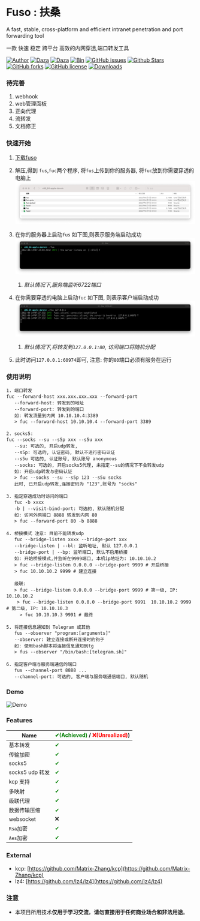 # Fuso : 扶桑

A fast, stable, cross-platform and efficient intranet penetration and port forwarding tool

一款 快速 稳定 跨平台 高效的内网穿透,端口转发工具

[![Author](https://img.shields.io/badge/Author-editso-blueviolet)](https://github.com/editso)
[![Daza](https://img.shields.io/badge/Misc-1x2Bytes-blueviolet)](https://github.com/B1eed)
[![Daza](https://img.shields.io/badge/Misc-ifishzz-blueviolet)](https://github.com/ifishzz)
[![Bin](https://img.shields.io/badge/Fuso-Bin-ff69b4)](https://github.com/editso/fuso/releases)
[![GitHub issues](https://img.shields.io/github/issues/editso/fuso)](https://github.com/editso/fuso/issues)
[![Github Stars](https://img.shields.io/github/stars/editso/fuso)](https://github.com/editso/fuso)
[![GitHub forks](https://img.shields.io/github/forks/editso/fuso)](https://github.com/editso/fuso)
[![GitHub license](https://img.shields.io/github/license/editso/fuso)](https://github.com/editso/fuso)
[![Downloads](https://img.shields.io/github/downloads/editso/fuso/total?label=Release%20Download)](https://github.com/editso/fuso/releases/latest)

### 待完善
1. webhook
2. web管理面板
3. 正向代理
4. 流转发
5. 文档修正

### 快速开始
1. [下载fuso](https://github.com/editso/fuso/releases/latest)

2. 解压,得到 `fus`,`fuc`两个程序, 将`fus`上传到你的服务器, 将`fuc`放到你需要穿透的电脑上
   ![image](doc/image/step-1.jpg)

3. 在你的服务器上启动`fus` 如下图,则表示服务端启动成功  
   ![image](doc/image/step-2.jpg)
   1. *默认情况下,服务端监听6722端口*  

4. 在你需要穿透的电脑上启动`fuc` 如下图, 则表示客户端启动成功
   ![image](doc/image/step-3.jpg)
   1. *默认情况下,将转发到`127.0.0.1:80`, 访问端口将随机分配*

5. 此时访问`127.0.0.1:60974`即可, 注意: 你的`80`端口必须有服务在运行

### 使用说明
```
1. 端口转发
fuc --forward-host xxx.xxx.xxx.xxx --forward-port
   --forward-host: 转发到的地址
   --forward-port: 转发到的端口
   如: 转发流量到内网 10.10.10.4:3389
   > fuc --forward-host 10.10.10.4 --forward-port 3389

2. socks5:
fuc --socks --su --s5p xxx --s5u xxx
   --su: 可选的, 开启udp转发, 
   --s5p: 可选的, 认证密码, 默认不进行密码认证
   --s5u 可选的, 认证账号, 默认账号 anonymous
   --socks: 可选的, 开启socks5代理, 未指定--su的情况下不会转发udp
   如: 开启udp转发与密码认证
   > fuc --socks --su --s5p 123 --s5u socks
   此时, 已开启udp转发,连接密码为 "123",账号为 "socks"

3. 指定穿透成功时访问的端口
   fuc -b xxxx
   -b | --visit-bind-port: 可选的, 默认随机分配
   如: 访问外网端口 8888 转发到内网 80
   > fuc --forward-port 80 -b 8888
   
4. 桥接模式 注意: 目前不能转发udp
   fuc --bridge-listen xxxx --bridge-port xxx 
   --bridge-listen | --bl: 监听地址, 默认 127.0.0.1
   --bridge-port | --bp: 监听端口, 默认不启用桥接
   如: 开始桥接模式,并监听在9999端口, 本机ip地址为: 10.10.10.2
   > fuc --bridge-listen 0.0.0.0 --bridge-port 9999 # 开启桥接
   > fuc 10.10.10.2 9999 # 建立连接

   级联: 
   > fuc --bridge-listen 0.0.0.0 --bridge-port 9999 # 第一级, IP: 10.10.10.2
    > fuc --bridge-listen 0.0.0.0 --bridge-port 9991  10.10.10.2 9999 # 第二级, IP: 10.10.10.3
     > fuc 10.10.10.3 9991 # 最终 

5. 将连接信息通知到 Telegram 或其他
   fus --observer "program:[arguments]"
   --observer: 建立连接或断开连接时的钩子
   如: 使用bash脚本将连接信息通知到tg
   > fus --observer "/bin/bash:[telegram.sh]"

6. 指定客户端与服务端通信的端口
   fus --channel-port 8888 ...
   --channel-port: 可选的, 客户端与服务端通信端口, 默认随机
```


### Demo
![Demo](demo/demo.gif)

### Features

| Name            | <font color="green">✔(Achieved)</font> / <font color="red">❌(Unrealized)</font>) |
| --------------- | --------------------------------------------------------------------------------- |
| 基本转发        | <font color="green">✔</font>                                                      |
| 传输加密        | <font color="green">✔</font>                                                      |
| socks5          | <font color="green">✔</font>                                                      |
| socks5 udp 转发 | <font color="green">✔</font>                                                      |
| kcp 支持        | <font color="green">✔<font>                                                       |
| 多映射          | <font color="green">✔</font>                                                      |
| 级联代理        | <font color="green">✔</font>                                                      |
| 数据传输压缩    | <font color="green">✔</font>                                                      |
| websocket       | <font color="">❌</font>                                                      |
| `Rsa`加密       | <font color="green">✔</font>                                                      |
| `Aes`加密       | <font color="green">✔</font>                                                      |


### External

- kcp: [https://github.com/Matrix-Zhang/kcp](https://github.com/Matrix-Zhang/kcp)
- lz4: [https://github.com/lz4/lz4](https://github.com/lz4/lz4)

### 注意

- 本项目所用技术**仅用于学习交流**，**请勿直接用于任何商业场合和非法用途**。
